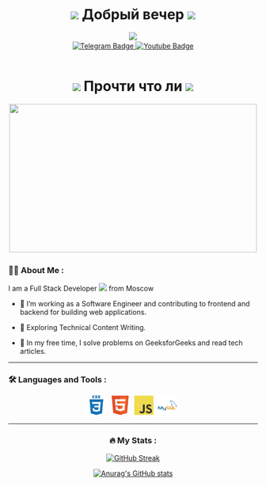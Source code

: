 </div>
<div id="heythere" align="center">
  <h1>
  <img src="https://media2.giphy.com/media/Hq0XJbsE0K9QQ/giphy.webp" width="30px"/>
  Добрый вечер
  <img src="https://media2.giphy.com/media/Hq0XJbsE0K9QQ/giphy.webp" width="30px"/>
</h1>
</div>

<div id="header" align="center">
  <img src="https://media.tenor.com/DpySHi0HmPcAAAAC/anime.gif"/>
</div>
<div id="badges" align="center">
<a href="https://t.me/henstly">
<img src="https://img.shields.io/badge/Telegram-blue?style=for-the-badge&logo=telegram&logoColor=black" alt="Telegram Badge"/>
  </a>
  <a href="https://www.youtube.com/channel/UCDAx5Ve_Wn53uERA_CNOAUQ">
    <img src="https://img.shields.io/badge/YouTube-red?style=for-the-badge&logo=youtube&logoColor=white" alt="Youtube Badge"/>
  </a>
</div>

<div id="viewprof" align="center">
  <img src="https://komarev.com/ghpvc/?username= your-github-henstly&style=flat-square&color=blue" alt=""/>
<div align="center">
  </div>
<div id="heythere" align="center">
  <h1>
  <img src="https://media2.giphy.com/media/UxQx1uPMD7T0I/200w.webp" width="30px"/>
  Прочти что ли
  <img src="https://media2.giphy.com/media/UxQx1uPMD7T0I/200w.webp" width="30px"/>
</h1>
</div>
  <img src="https://media.tenor.com/CVSKpirEbSAAAAAC/komugi-yoshida-nurse-witch-komugi.gif" width="500" height="300"/>
</div>


### :woman_technologist: About Me :
I am a Full Stack Developer <img src="https://media.giphy.com/media/WUlplcMpOCEmTGBtBW/giphy.gif" width="30"> from Moscow
- :frog: I’m working as a Software Engineer and contributing to frontend and backend for building web applications.

- :frog: Exploring Technical Content Writing.

- :frog: In my free time, I solve problems on GeeksforGeeks and read tech articles.
---
### :hammer_and_wrench: Languages and Tools :
<div id="heythere" align="center">

<div>
  <img src="https://github.com/devicons/devicon/blob/master/icons/css3/css3-plain-wordmark.svg"  title="CSS3" alt="CSS" width="40" height="40"/>&nbsp;
  <img src="https://github.com/devicons/devicon/blob/master/icons/html5/html5-original.svg" title="HTML5" alt="HTML" width="40" height="40"/>&nbsp;
  <img src="https://github.com/devicons/devicon/blob/master/icons/javascript/javascript-original.svg" title="JavaScript" alt="JavaScript" width="40" height="40"/>&nbsp;
  <img src="https://github.com/devicons/devicon/blob/master/icons/mysql/mysql-original-wordmark.svg" title="MySQL"  alt="MySQL" width="40" height="40"/>&nbsp;
  
</div>

---
### :fire: My Stats :
<div id="heythere" align="center">

[![GitHub Streak](http://github-readme-streak-stats.herokuapp.com?user=henstly)](https://git.io/streak-stats)

[![Anurag's GitHub stats](https://github-readme-stats.vercel.app/api?username=rompersStomper)](https://github.com/rompersStomper/github-readme-stats)
